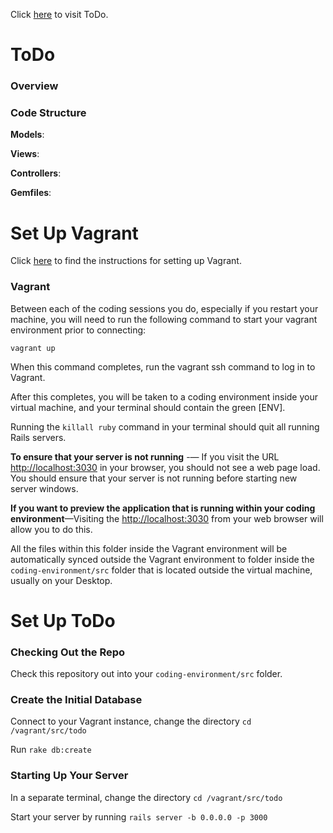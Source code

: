 Click [here](https://todoster-zoe-kramer.herokuapp.com/) to visit ToDo.

# ToDo

### Overview

### Code Structure

**Models**:

**Views**:

**Controllers**:

**Gemfiles**:

# Set Up Vagrant

Click [here](https://github.com/university-bootcamp/coding-environment/blob/master/windows-vagrant.md) to find the instructions for setting up Vagrant.

### Vagrant

Between each of the coding sessions you do, especially if you restart your machine, you will need to run the following command to start your vagrant environment prior to connecting:

`vagrant up`

When this command completes, run the vagrant ssh command to log in to Vagrant.

After this completes, you will be taken to a coding environment inside your virtual machine, and your terminal should contain the green [ENV].

Running the `killall ruby` command in your terminal should quit all running Rails servers.

**To ensure that your server is not running** -— If you visit the URL [http://localhost:3030](http://localhost:3030) in your browser, you should not see a web page load. You should ensure that your server is not running before starting new server windows.

**If you want to preview the application that is running within your coding environment**—Visiting the [http://localhost:3030](http://localhost:3030) from your web browser will allow you to do this.

All the files within this folder inside the Vagrant environment will be automatically synced outside the Vagrant environment to folder inside the `coding-environment/src` folder that is located outside the virtual machine, usually on your Desktop.

# Set Up ToDo

### Checking Out the Repo

Check this repository out into your `coding-environment/src` folder. 

### Create the Initial Database

Connect to your Vagrant instance, change the directory `cd /vagrant/src/todo`

Run `rake db:create`

### Starting Up Your Server

In a separate terminal, change the directory `cd /vagrant/src/todo`

Start your server by running `rails server -b 0.0.0.0 -p 3000`
